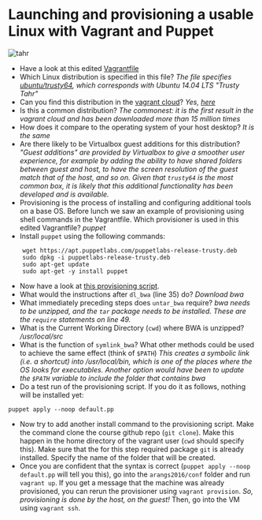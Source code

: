 Launching and provisioning a usable Linux with Vagrant and Puppet
=================================================================

![tahr](http://www.exclusiveadventuresnz.com/images/hunting/big-game/bull-tahr/bull-tahr-banner1.jpg)

- Have a look at this edited [Vagrantfile](https://github.com/rvosa/arangs2016/blob/master/conf/vagrant/Vagrantfile)
- Which Linux distribution is specified in this file? _The file specifies [ubuntu/trusty64](https://atlas.hashicorp.com/ubuntu/boxes/trusty64), which corresponds with Ubuntu 14.04 LTS "Trusty Tahr"_ 
- Can you find this distribution in the [vagrant cloud](https://atlas.hashicorp.com/boxes/search)? _Yes, [here](https://atlas.hashicorp.com/ubuntu/boxes/trusty64)_
- Is this a common distribution? _The commonest: it is the first result in the vagrant cloud and has been downloaded more than 15 million times_
- How does it compare to the operating system of your host desktop? _It is the same_
- Are there likely to be Virtualbox guest additions for this distribution? _"Guest additions" are provided by Virtualbox to give a smoother user experience, for example by adding the ability to have shared folders between guest and host, to have the screen resolution of the guest match that of the host, and so on. Given that `trusty64` is the most common box, it is likely that this additional functionality has been developed and is available._
- Provisioning is the process of installing and configuring additional tools on a base OS. Before lunch we saw an
example of provisioning using shell commands in the Vagrantfile. Which provisioner is used in this edited Vagrantfile? _puppet_
- Install `puppet` using the following commands:

```
    wget https://apt.puppetlabs.com/puppetlabs-release-trusty.deb
    sudo dpkg -i puppetlabs-release-trusty.deb
    sudo apt-get update
    sudo apt-get -y install puppet
```

- Now have a look at [this provisioning script](https://github.com/rvosa/arangs2016/blob/master/conf/vagrant/manifests/default.pp).
- What would the instructions after `dl_bwa` (line 35) do? _Download bwa_
- What immediately preceding steps does `untar_bwa` require? _bwa needs to be unzipped, and the `tar` package needs to be installed. These are the `require` statements on line 49._ 
- What is the Current Working Directory (`cwd`) where BWA is unzipped? _/usr/local/src_
- What is the function of `symlink_bwa`? What other methods could be used to achieve the same effect (think of `$PATH`) _This creates a symbolic link (i.e. a shortcut) into /usr/local/bin, which is one of the places where the OS looks for executables. Another option would have been to update the `$PATH` variable to include the folder that contains bwa_
- Do a test run of the provisioning script. If you do it as follows, nothing will be installed yet:

 `puppet apply --noop default.pp`

- Now try to add another install command to the provisioning script. Make the command clone the course github repo 
  (`git clone`). Make this happen in the home directory of the vagrant user (`cwd` should specify this). Make sure that
  the for this step required package `git` is already installed. Specify the name of the folder that will be created.
- Once you are confident that the syntax is correct (`puppet apply --noop default.pp` will tell you this), go into the
  `arangs2016/conf` folder and run `vagrant up`. If you get a message that the machine was already provisioned, you can rerun the provisioner using `vagrant provision`. *So, provisioning is done by the host, on the guest!* Then, go into the VM using `vagrant ssh`.
